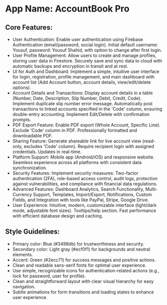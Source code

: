 # **App Name**: AccountBook Pro

## Core Features:

- User Authentication: Enable user authentication using Firebase Authentication (email/password, social login). Initial default username: Yousuf, password: Yousuf Shahid, with option to change after first login.
- User Profile Management: Allow users to create and manage profiles, storing user data in Firestore. Securely save and sync data to cloud with automatic backups and encryption in transit and at rest.
- UI for Auth and Dashboard: Implement a simple, intuitive user interface for login, registration, profile management, and main dashboard with account list (Add Account button, account details, view/edit/delete options).
- Account Details and Transactions: Display account details in a table (Number, Date, Description, Slip Number, Debit, Credit, Code). Implement duplicate slip number error message. Automatically post transactions to linked accounts specified in the 'Code' column, ensuring double-entry accounting. Implement Edit/Delete with confirmation prompts. 
- PDF Export Feature: Enable PDF export (Whole Account, Specific Line). Exclude 'Code' column in PDF.  Professionally formatted and downloadable PDF.
- Sharing Feature: Generate shareable link for live account view (read-only, excludes 'Code' column). Require recipient login with assigned credentials. Updates in real-time.
- Platform Support: Mobile app (Android/iOS) and responsive website. Seamless experience across all platforms with consistent data synchronization.
- Security Features: Implement security measures: Two-factor authentication (2FA), role-based access control, audit logs, protection against vulnerabilities, and compliance with financial data regulations.
- Advanced Features: Dashboard Analytics, Search Functionality, Multi-Currency Support, Templates, Import/Export, Notifications, Custom Fields, and Integration with tools like PayPal, Stripe, Google Drive.
- User Experience: Intuitive, modern, customizable interface (light/dark mode, adjustable font sizes). Tooltips/help section. Fast performance with efficient database design and caching.

## Style Guidelines:

- Primary color: Blue (#3498db) for trustworthiness and security.
- Secondary color: Light gray (#ecf0f1) for backgrounds and neutral elements.
- Accent: Green (#2ecc71) for success messages and positive actions.
- Clean and readable sans-serif fonts for optimal user experience.
- Use simple, recognizable icons for authentication-related actions (e.g., lock for password, user for profile).
- Clean and straightforward layout with clear visual hierarchy for easy navigation.
- Subtle animations for form transitions and loading states to enhance user experience.